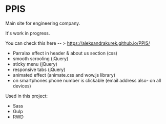 # PPIS

Main site for engineering company.

It's work in progress.

You can check this here -- > https://aleksandrakurek.github.io/PPIS/


* Parralax effect in header & about us section (css)
* smooth scrooling (jQuery)
* sticky menu (jQuery)
* responsive tabs (jQuery)
* animated effect (animate.css and wow.js library)
* on smartphones phone number is clickable (email address also- on all devices)

Used in this project:
* Sass
* Gulp
* RWD
